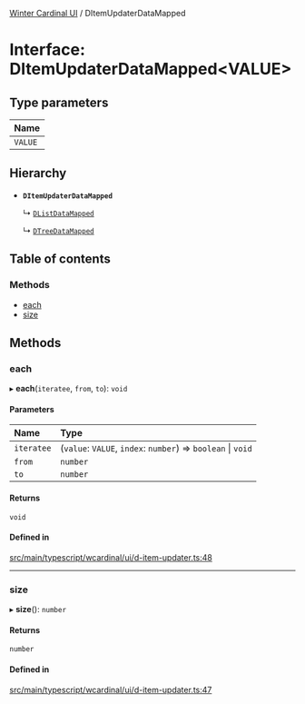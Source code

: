 [Winter Cardinal UI](../README.md) / DItemUpdaterDataMapped

# Interface: DItemUpdaterDataMapped<VALUE\>

## Type parameters

| Name |
| :------ |
| `VALUE` |

## Hierarchy

- **`DItemUpdaterDataMapped`**

  ↳ [`DListDataMapped`](DListDataMapped.md)

  ↳ [`DTreeDataMapped`](DTreeDataMapped.md)

## Table of contents

### Methods

- [each](DItemUpdaterDataMapped.md#each)
- [size](DItemUpdaterDataMapped.md#size)

## Methods

### each

▸ **each**(`iteratee`, `from`, `to`): `void`

#### Parameters

| Name | Type |
| :------ | :------ |
| `iteratee` | (`value`: `VALUE`, `index`: `number`) => `boolean` \| `void` |
| `from` | `number` |
| `to` | `number` |

#### Returns

`void`

#### Defined in

[src/main/typescript/wcardinal/ui/d-item-updater.ts:48](https://github.com/winter-cardinal/winter-cardinal-ui/blob/v0.154.0/src/main/typescript/wcardinal/ui/d-item-updater.ts#L48)

___

### size

▸ **size**(): `number`

#### Returns

`number`

#### Defined in

[src/main/typescript/wcardinal/ui/d-item-updater.ts:47](https://github.com/winter-cardinal/winter-cardinal-ui/blob/v0.154.0/src/main/typescript/wcardinal/ui/d-item-updater.ts#L47)
